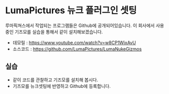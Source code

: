 # LumaPictures 뉴크 플러그인 셋팅

루마픽쳐스에서 작업되는 프로그램들은 Github에 공개되어있습니다.
이 회사에서 사용중인 기즈모를 실습을 통해서 같이 설치해보겠습니다.

- 데모릴 : https://www.youtube.com/watch?v=w8CP1WixAvU
- 소스코드 : https://github.com/LumaPictures/LumaNukeGizmos

## 실습
- 같이 코드를 관찰하고 기즈모를 설치해 봅시다.
- 기즈모를 뉴크셋팅에 반영하고 Github에 등록합니다.